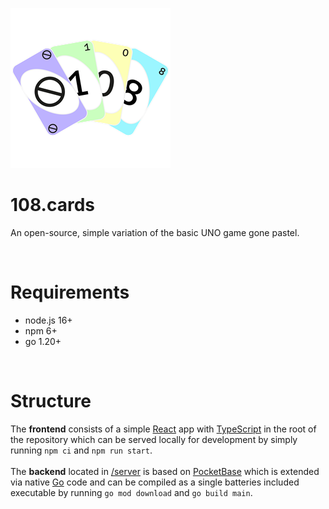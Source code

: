 ![](public/icon-256x256.png)

# 108.cards
An open-source, simple variation of the basic UNO game gone pastel.

<br>

# Requirements
- node.js 16+
- npm 6+
- go 1.20+

<br>

# Structure
The <b>frontend</b> consists of a simple [React](https://reactjs.org) app with [TypeScript](https://www.typescriptlang.org) in the root of the repository which can be served locally for development by simply running `npm ci` and `npm run start`.<br><br>
The <b>backend</b> located in [/server](server) is based on [PocketBase](https://pocketbase.io) which is extended via native [Go](https://golang.org) code and can be compiled as a single batteries included executable by running `go mod download` and `go build main`.
